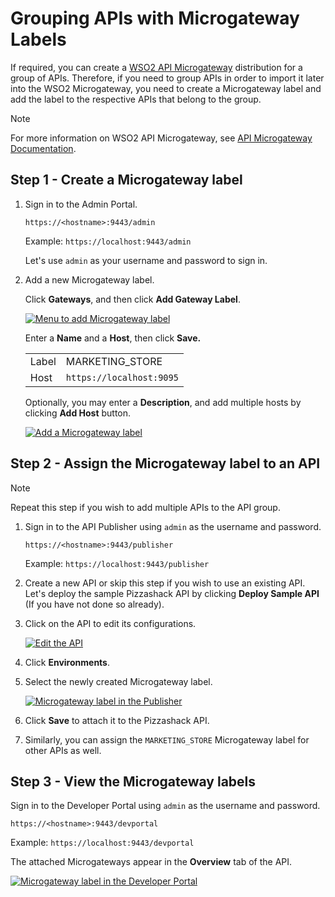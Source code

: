 # Grouping APIs with Microgateway Labels

If required, you can create a [WSO2 API Microgateway](https://wso2.com/api-management/api-microgateway/) distribution for a group of APIs. Therefore, if you need to group APIs in order to import it later into the WSO2 Microgateway, you need to create a Microgateway label and add the label to the respective APIs that belong to the group.

<html>
<div class="admonition note">
<p class="admonition-title">Note</p>
<p>For more information on WSO2 API Microgateway, see <a href="https://mg.docs.wso2.com/en/latest/">API Microgateway Documentation</a>.</p>
</div> 
</html>

## Step 1 - Create a Microgateway label

1.  Sign in to the Admin Portal.
     
     `https://<hostname>:9443/admin` 
   
     Example: `https://localhost:9443/admin`

     Let's use `admin` as your username and password to sign in.

2.  Add a new Microgateway label.

     Click **Gateways**, and then click **Add Gateway Label**.

     [![Menu to add Microgateway label]({{base_path}}/assets/img/learn/add-microgateway-label-menu.png)]({{base_path}}/assets/img/learn/add-microgateway-label-menu.png)

     Enter a **Name** and a **Host**, then click **Save.**

     <table>
     <tr>
     <td>Label
     </td>
      <td>
     MARKETING_STORE
     </td>
     </tr>
     <tr>
     <td>Host
     </td>
     <td><code>https://localhost:9095</code>
     </td>
     </tr>
     </table>
     
     Optionally, you may enter a **Description**, and add multiple hosts by clicking **Add Host** button.

     [![Add a Microgateway label]({{base_path}}/assets/img/learn/add-microgateway-label.png)]({{base_path}}/assets/img/learn/add-microgateway-label.png)

## Step 2 - Assign the Microgateway label to an API

<html>
<div class="admonition note">
<p class="admonition-title">Note</p>
<p>Repeat this step if you wish to add multiple APIs to the API group.</p>
</div> 
</html>

1.  Sign in to the API Publisher using `admin` as the username and password.

     `https://<hostname>:9443/publisher` 
   
     Example: `https://localhost:9443/publisher`

2.  Create a new API or skip this step if you wish to use an existing API.
     Let's deploy the sample Pizzashack API by clicking **Deploy Sample API** (If you have not done so already).

3.  Click on the API to edit its configurations.

    [![Edit the API]({{base_path}}/assets/img/learn/select-api.png)]({{base_path}}/assets/img/learn/select-api.png)

4.  Click **Environments**.

5.  Select the newly created Microgateway label.

    [![Microgateway label in the Publisher]({{base_path}}/assets/img/learn/microgateway-label-publisher.png)]({{base_path}}/assets/img/learn/microgateway-label-publisher.png)

6.  Click **Save** to attach it to the Pizzashack API.

7. Similarly, you can assign the `MARKETING_STORE` Microgateway label for other APIs as well.

## Step 3 - View the Microgateway labels

Sign in to the Developer Portal using `admin` as the username and password.

`https://<hostname>:9443/devportal` 
   
Example: `https://localhost:9443/devportal`

The attached Microgateways appear in the **Overview** tab of the API.

[![Microgateway label in the Developer Portal]({{base_path}}/assets/img/learn/microgateway-label-devportal.png)]({{base_path}}/assets/img/learn/microgateway-label-devportal.png)


